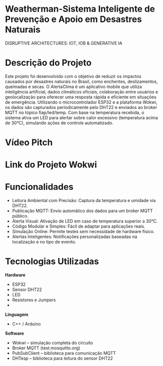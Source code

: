 # Weatherman-Sistema Inteligente de Prevenção e Apoio em Desastres Naturais
DISRUPTIVE ARCHITECTURES: IOT, IOB &amp; GENERATIVE IA

# Descrição do Projeto
Este projeto foi desenvolvido com o objetivo de reduzir os impactos causados por desastres naturais no Brasil, como enchentes, deslizamentos, queimadas e secas. O AlertaClima é um aplicativo mobile que utiliza inteligência artificial, dados climáticos oficiais, colaboração entre usuários e geolocalização para oferecer uma resposta rápida e eficiente em situações de emergência.
Utilizando o microcontrolador ESP32 e a plataforma Wokwi, os dados são capturados periodicamente pelo DHT22 e enviados ao broker MQTT no tópico fiap/led/temp. Com base na temperatura recebida, o sistema ativa um LED para alertar sobre calor excessivo (temperatura acima de 30°C), simulando ações de controle automatizado.

# Vídeo Pitch

# Link do Projeto Wokwi

# Funcionalidades
* Leitura Ambiental com Precisão: Captura da temperatura e umidade via DHT22.
* Publicação MQTT: Envio automático dos dados para um broker MQTT público.
* Alerta Visual: Ativação de LED em caso de temperatura superior a 30°C.
* Código Modular e Simples: Fácil de adaptar para aplicações reais.
* Simulação Online: Permite testes sem necessidade de hardware físico.
* Alertas Inteligentes: Notificações personalizadas baseadas na localização e no tipo de evento.

# Tecnologias Utilizadas
**Hardware**
* ESP32
* Sensor DHT22
* LED
* Resistores e Jumpers
* 
**Linguagem**
* C++ / Arduino
  
**Software**
* Wokwi – simulação completa do circuito
* Broker MQTT (test.mosquitto.org)
* PubSubClient – biblioteca para comunicação MQTT
* DHTesp – biblioteca para leitura do sensor DHT22


